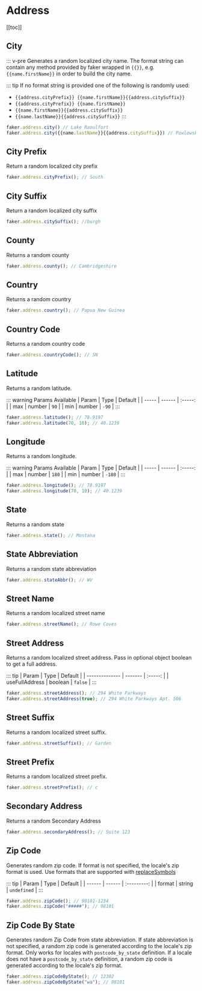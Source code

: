 # Address

[[toc]]

## City

::: v-pre
Generates a random localized city name. The format string can contain any method provided by faker wrapped in `{{}}`, e.g. `{{name.firstName}}` in order to build the city name.

::: tip
If no format string is provided one of the following is randomly used:

- `{{address.cityPrefix}} {{name.firstName}}{{address.citySuffix}}`
- `{{address.cityPrefix}} {{name.firstName}}`
- `{{name.firstName}}{{address.citySuffix}}`
- `{{name.lastName}}{{address.citySuffix}}`
  :::

```js
faker.address.city() // Lake Raoulfort
faker.address.city({{name.lastName}}{{address.citySuffix}}) // Powlowski port
```

## City Prefix

Return a random localized city prefix

```js
faker.address.cityPrefix(); // South
```

## City Suffix

Return a random localized city suffix

```js
faker.address.citySuffix(); //burgh
```

## County

Returns a random county

```js
faker.address.county(); // Cambridgeshire
```

## Country

Returns a random country

```js
faker.address.country(); // Papua New Guinea
```

## Country Code

Returns a random country code

```js
faker.address.countryCode(); // SN
```

## Latitude

Returns a random latitude.

::: warning Params Available <Badge text="5.0.0+" type="tip" vertical="middle"/>
| Param | Type   | Default |
| ----- | ------ | :-----: |
| max   | number |  `90`   |
| min   | number |  `-90`  |
:::

```js
faker.address.latitude(); // 78.9197
faker.address.latitude(70, 10); // 40.1239
```

## Longitude

Returns a random longitude.

::: warning Params Available <Badge text="5.0.0+" type="tip" vertical="middle"/>
| Param | Type   | Default |
| ----- | ------ | :-----: |
| max   | number |  `180`  |
| min   | number | `-180`  |
:::

```js
faker.address.longitude(); // 78.9197
faker.address.longitude(70, 10); // 40.1239
```

## State

Returns a random state

```js
faker.address.state(); // Montana
```

## State Abbreviation

Returns a random state abbreviation

```js
faker.address.stateAbbr(); // WV
```

## Street Name

Returns a random localized street name

```js
faker.address.streetName(); // Rowe Coves
```

## Street Address

Returns a random localized street address. Pass in optional object boolean to get a full address.

::: tip
| Param          | Type    | Default |
| -------------- | ------- | :-----: |
| useFullAddress | boolean | `false` |
:::

```js
faker.address.streetAddress(); // 294 White Parkways
faker.address.streetAddress(true); // 294 White Parkways Apt. 506
```

## Street Suffix

Returns a random localized street suffix.

```js
faker.address.streetSuffix(); // Garden
```

## Street Prefix

Returns a random localized street prefix.

```js
faker.address.streetPrefix(); // c
```

## Secondary Address

Returns a random Secondary Address

```js
faker.address.secondaryAddress(); // Suite 123
```

## Zip Code

Generates random zip code. If format is not specified, the locale's zip format is used. Use formats that are supported with [replaceSymbols](/api/helpers.html#replacesymbols-format)

::: tip
| Param  | Type   |   Default   |
| ------ | ------ | :---------: |
| format | string | `undefined` |
:::

```js
faker.address.zipCode(); // 98101-1234
faker.address.zipCode("#####"); // 98101
```

## Zip Code By State <Badge text="5.0.0+" type="tip" vertical="middle"/>

Generates random Zip Code from state abbreviation. If state abbreviation is not specified, a random zip code is generated according to the locale's zip format. Only works for locales with `postcode_by_state` definition. If a locale does not have a `postcode_by_state` definition, a random zip code is generated according to the locale's zip format.

```js
faker.address.zipCodeByState(); // 12302
faker.address.zipCodeByState("wa"); // 98101
```
